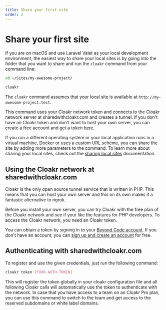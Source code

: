 ```yaml
---
title: Share your first site
order: 2
---
```


# Share your first site

If you are on macOS and use Laravel Valet as your local development environment, the easiest way to share your local sites is by going into the folder that you want to share and run the `cloakr` command from your command line:

```bash
cd ~/Sites/my-awesome-project/

cloakr
```

The `cloakr` command assumes that your local site is available at `http://my-awesome-project.test`.

This command uses your Cloakr network token and connects to the Cloakr network server at sharedwithcloakr.com and creates a tunnel. If you don't have an Cloakr token and don't want to host your own server, you can create a free account and get a token [here](https://beyondco.de/login). 

If you run a different operating system or your local application runs in a virtual machine, Docker or uses a custom URL scheme, you can share the site by adding more parameters to the command. To learn more about sharing your local sites, check out the [sharing local sites](/docs/cloakr/client/sharing) documentation.

## Using the Cloakr network at sharedwithcloakr.com

Cloakr is the only open source tunnel service that is written in PHP. This means that you can host your own server and this on its own makes it a fantastic alternative to ngrok.

Before you install your own server, you can try Cloakr with the free plan of the Cloakr network and see if your like the features for PHP developers. To access the Cloakr network, you need an Cloakr token.

You can obtain a token by signing in to your [Beyond Code account](https://beyondco.de/login). If you don't have an account, you can [sign up and create an account](https://beyondco.de/register) for free.

## Authenticating with sharedwithcloakr.com

To register and use the given credentials, just run the following command:

```bash
cloakr token [YOUR-AUTH-TOKEN]
```

This will register the token globally in your cloakr configuration file and all following Cloakr calls will automatically use the token to authenticate with the network. In case that you have access to a team on an Cloakr Pro plan, you can use this command to switch to the team and get access to the reserved subdomains or white label domains. 
